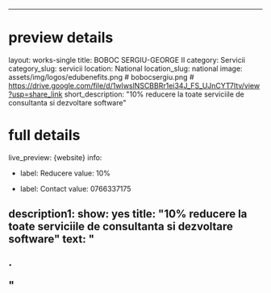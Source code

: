 
---
# preview details
layout: works-single
title:  BOBOC SERGIU-GEORGE II
category: Servicii
category_slug: servicii
location: National
location_slug:  national
image: assets/img/logos/edubenefits.png # bobocsergiu.png  #  https://drive.google.com/file/d/1wIwslNSCBBRr1ei34J_FS_UJnCYT7Itv/view?usp=share_link
short_description: "10% reducere la toate serviciile de consultanta si dezvoltare software"

# full details
live_preview: {website}
info:
  - label: Reducere
    value: 10%

  - label: Contact
    value: 0766337175

description1:
  show: yes
  title: "10% reducere la toate serviciile de consultanta si dezvoltare software"
  text: "<p>.</p>"
---

